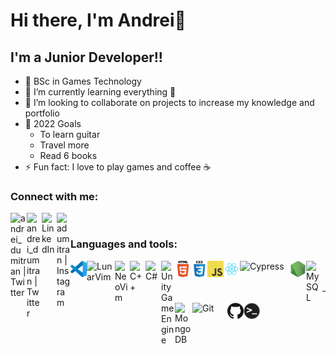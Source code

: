 # Hi there, I'm Andrei👋

## I'm a Junior Developer!!

- 🏫 BSc in Games Technology
- 🌱 I’m currently learning everything 🤣
- 👯 I’m looking to collaborate on projects to increase my knowledge and portfolio
- 🥅 2022 Goals
  - To learn guitar
  - Travel more
  - Read 6 books
- ⚡ Fun fact: I love to play games and coffee ☕

### Connect with me:

[<img align="left" alt="andrei_dumitran | Twitter" width="26px" src="https://cdn.worldvectorlogo.com/logos/twitter-6.svg" />][twitter]
[<img align="left" alt="andrei_dumitran | Twitter" width="22px" src="https://cdn.worldvectorlogo.com/logos/facebook-4.svg" />][facebook]
[<img align="left" alt="LinkedIn" width="22px" style="margin-left:2px;" src="https://cdn.worldvectorlogo.com/logos/linkedin-icon-2.svg" />][linkedin]
[<img align="left" alt="adumitran | Instagram" width="22px" style="margin-left:2px;" src="https://cdn.worldvectorlogo.com/logos/instagram-2-1.svg" />][instagram]

<br />

### Languages and tools:

<img align="left" alt="Visual Studio Code" width="26px" src="https://raw.githubusercontent.com/github/explore/80688e429a7d4ef2fca1e82350fe8e3517d3494d/topics/visual-studio-code/visual-studio-code.png" />
<img align="left" alt="LunarVim" width="45px" src="https://www.lunarvim.org/assets/lunarvim_logo.png">
<img align="left" alt="NeoVim" width="21px" src="https://upload.wikimedia.org/wikipedia/commons/0/07/Neovim-mark-flat.svg">
<img align="left" alt="C++" width="22px"style = "margin-left:3px;" src="https://cdn.worldvectorlogo.com/logos/c.svg">
<img align="left" alt="C#" width="22px"style = "margin-left:3px;" src="https://cdn.worldvectorlogo.com/logos/c--4.svg">
<img align="left" alt="UnityGameEngine" width="22px"style = "margin-left:3px;" src="https://cdn.worldvectorlogo.com/logos/unity-69.svg">
<img align="left" alt="HTML5" width="26px" src="https://raw.githubusercontent.com/github/explore/80688e429a7d4ef2fca1e82350fe8e3517d3494d/topics/html/html.png" />
<img align="left" alt="CSS3" width="26px" src="https://raw.githubusercontent.com/github/explore/80688e429a7d4ef2fca1e82350fe8e3517d3494d/topics/css/css.png" />
<img align="left" alt="JavaScript" width="26px" src="https://raw.githubusercontent.com/github/explore/80688e429a7d4ef2fca1e82350fe8e3517d3494d/topics/javascript/javascript.png" />
<img align="left" alt="React" width="26px" src="https://raw.githubusercontent.com/github/explore/80688e429a7d4ef2fca1e82350fe8e3517d3494d/topics/react/react.png" />
<img align="left" alt="Cypress" width="80" src="https://www.cypress.io/static/33498b5f95008093f5f94467c61d20ab/59c46/cypress-logo.webp" />
<img align="left" alt="Node.js" width="26px" src="https://raw.githubusercontent.com/github/explore/80688e429a7d4ef2fca1e82350fe8e3517d3494d/topics/nodejs/nodejs.png" />
<img align="left" alt="MySQL" width="26px" src="https://cdn.worldvectorlogo.com/logos/mysql-2.svg" />
<img align="left" alt="MongoDB" width="28px" src="https://cdn.worldvectorlogo.com/logos/mongodb-icon-1.svg" />
<img align="left" alt="Git" width="56px" src="https://cdn.worldvectorlogo.com/logos/git.svg" />
<img align="left" alt="GitHub" width="26px" src="https://raw.githubusercontent.com/github/explore/78df643247d429f6cc873026c0622819ad797942/topics/github/github.png" />
<img align="left" alt="Terminal" width="26px" src="https://raw.githubusercontent.com/github/explore/80688e429a7d4ef2fca1e82350fe8e3517d3494d/topics/terminal/terminal.png" />

<br />
<br />

---

[twitter]: https://twitter.com/andrei_dumitran
[instagram]: https://instagram.com/adumitran
[linkedin]: https://linkedin.com/in/nicolae-andrei-dumitran-b76665103/
[facebook]: https://www.facebook.com/andrei.dumitran/
